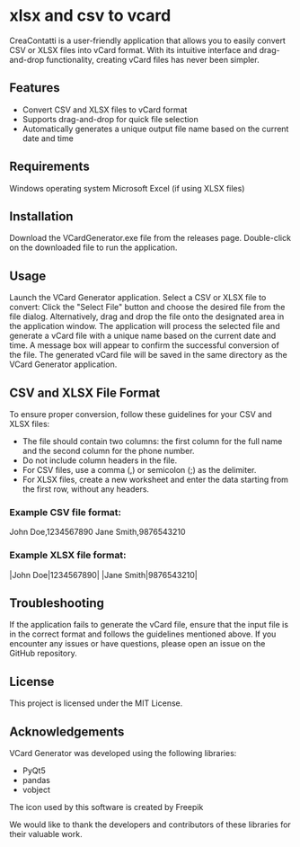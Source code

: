 # xlsx and csv to vcard

CreaContatti is a user-friendly application that allows you to easily convert CSV or XLSX files into vCard format. With its intuitive interface and drag-and-drop functionality, creating vCard files has never been simpler.

## Features
- Convert CSV and XLSX files to vCard format
- Supports drag-and-drop for quick file selection
- Automatically generates a unique output file name based on the current date and time

## Requirements

Windows operating system
Microsoft Excel (if using XLSX files)

## Installation

Download the VCardGenerator.exe file from the releases page.
Double-click on the downloaded file to run the application.

## Usage
Launch the VCard Generator application.
Select a CSV or XLSX file to convert:
Click the "Select File" button and choose the desired file from the file dialog.
Alternatively, drag and drop the file onto the designated area in the application window.
The application will process the selected file and generate a vCard file with a unique name based on the current date and time.
A message box will appear to confirm the successful conversion of the file.
The generated vCard file will be saved in the same directory as the VCard Generator application.

## CSV and XLSX File Format

To ensure proper conversion, follow these guidelines for your CSV and XLSX files:

- The file should contain two columns: the first column for the full name and the second column for the phone number.
- Do not include column headers in the file.
- For CSV files, use a comma (,) or semicolon (;) as the delimiter.
- For XLSX files, create a new worksheet and enter the data starting from the first row, without any headers.

### Example CSV file format:

John Doe,1234567890
Jane Smith,9876543210

### Example XLSX file format:

|John Doe|1234567890|
|Jane Smith|9876543210|

## Troubleshooting
If the application fails to generate the vCard file, ensure that the input file is in the correct format and follows the guidelines mentioned above.
If you encounter any issues or have questions, please open an issue on the GitHub repository.

## License
This project is licensed under the MIT License.

## Acknowledgements

VCard Generator was developed using the following libraries:

- PyQt5
- pandas
- vobject

The icon used by this software is created by Freepik

We would like to thank the developers and contributors of these libraries for their valuable work.
